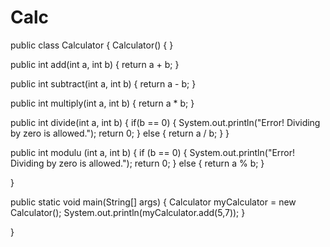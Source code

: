 # Calc


public class Calculator {
  Calculator() {
     }
  
  public int add(int a, int b) {
    return a + b;
    }
  
  public int subtract(int a, int b) {
    return a - b;
    }
  
  public int multiply(int a, int b) {
    return a * b;
  	}
  
  public int divide(int a, int b) {
    if(b == 0) {
      System.out.println("Error! Dividing by zero is allowed.");
      return 0;
    }
    else {
      return a / b;
    }
  }
  
  public int modulu (int a, int b) {
    if (b == 0) {
      System.out.println("Error! Dividing by zero is allowed.");
      return 0;
    }
    else {
      return a % b;
    }
    
  }
  
  public static void main(String[] args) {
    Calculator myCalculator = new
   Calculator();
 System.out.println(myCalculator.add(5,7));
  }
  
  
  
}
